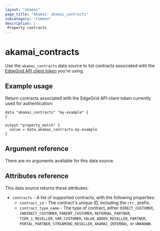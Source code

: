 ```yaml
---
layout: "akamai"
page_title: "Akamai: akamai_contracts"
subcategory: "Common"
description: |-
 Property contracts
---
```


# akamai_contracts


Use the `akamai_contracts` data source to list contracts associated with the [EdgeGrid API client token](https://techdocs.akamai.com/developer/docs/authenticate-with-edgegrid) you're using. 

## Example usage

Return contracts associated with the EdgeGrid API client token currently used for authentication:

```hcl
data "akamai_contracts" "my-example" {
}

output "property_match" {
  value = data.akamai_contracts.my-example
}
```

## Argument reference

There are no arguments available for this data source.

## Attributes reference

This data source returns these attributes:

* `contracts` - A list of supported contracts, with the following properties:
  * `contract_id` - The contract's unique ID, including the `ctr_` prefix.
  * `contract_type_name` - The type of contract, either `DIRECT_CUSTOMER`, `INDIRECT_CUSTOMER`, `PARENT_CUSTOMER`, `REFERRAL_PARTNER`, `TIER_1_RESELLER`, `VAR_CUSTOMER`, `VALUE_ADDED_RESELLER`, `PARTNER`, `PORTAL_PARTNER`, `STREAMING_RESELLER`, `AKAMAI_INTERNAL`, or `UNKNOWN`.
